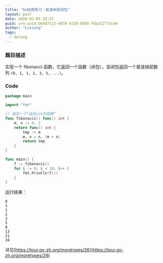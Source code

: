 ```yaml
---
title: "Go指南练习：斐波纳契闭包"
layout: post
date: 2020-01-05 22:27
guid: urn:uuid:b64d71c2-4878-423d-b985-fda212773ce0
author: "Lixiang"
tags:
  - Golang
---
```


### 题目描述
实现一个 fibonacci 函数，它返回一个函数（闭包），该闭包返回一个斐波纳契数列 `(0, 1, 1, 2, 3, 5, ...)`。

### Code

```go
package main

import "fmt"

// 返回一个“返回int的函数”
func fibonacci() func() int {
	m, n := 0, 1
	return func() int {
		tmp := m
		m, n = n, (m + n)
		return tmp
	}
}

func main() {
	f := fibonacci()
	for i := 0; i < 10; i++ {
		fmt.Println(f())
	}
}

```

运行结果：

```shell
0
1
1
2
3
5
8
13
21
34
```

详见[https://tour.go-zh.org/moretypes/26](https://tour.go-zh.org/moretypes/26)

